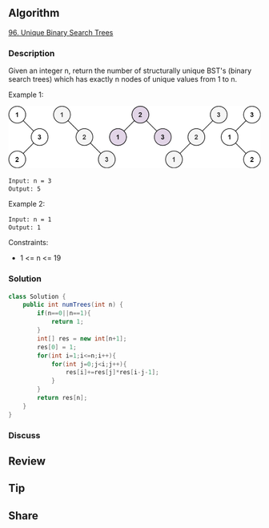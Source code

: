 ## Algorithm

[96. Unique Binary Search Trees](https://leetcode.com/problems/unique-binary-search-trees/)

### Description

Given an integer n, return the number of structurally unique BST's (binary search trees) which has exactly n nodes of unique values from 1 to n.


Example 1:

![](assets/20220922-2542afac.png)

```
Input: n = 3
Output: 5
```

Example 2:

```
Input: n = 1
Output: 1
```


Constraints:

- 1 <= n <= 19

### Solution

```java
class Solution {
    public int numTrees(int n) {
        if(n==0||n==1){
            return 1;
        }
        int[] res = new int[n+1];
        res[0] = 1;
        for(int i=1;i<=n;i++){
            for(int j=0;j<i;j++){
                res[i]+=res[j]*res[i-j-1];
            }
        }
        return res[n];
    }
}
```

### Discuss

## Review


## Tip


## Share
